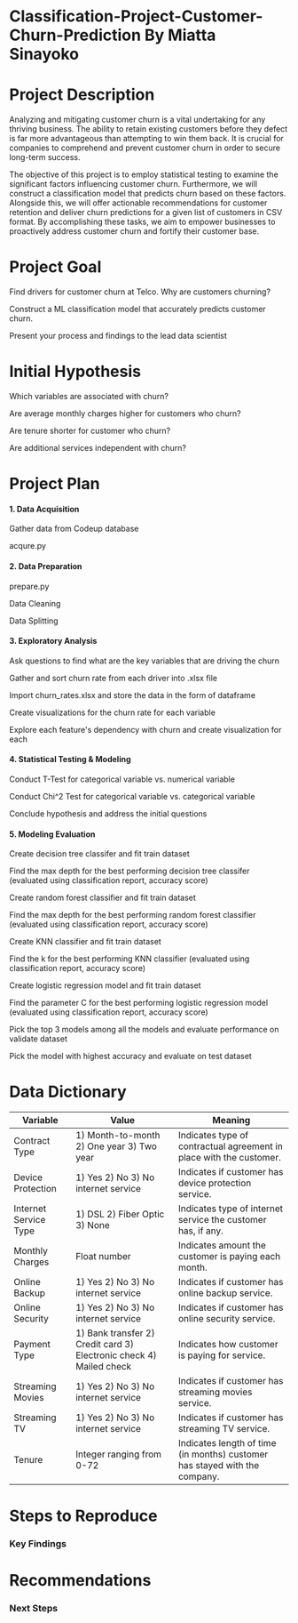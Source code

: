 # Classification-Project-Customer-Churn-Prediction By Miatta Sinayoko

# Project Description

 Analyzing and mitigating customer churn is a vital undertaking for any thriving business. The ability to retain existing customers before they defect is far more advantageous than attempting to win them back. It is crucial for companies to comprehend and prevent customer churn in order to secure long-term success.

The objective of this project is to employ statistical testing to examine the significant factors influencing customer churn. Furthermore, we will construct a classification model that predicts churn based on these factors. Alongside this, we will offer actionable recommendations for customer retention and deliver churn predictions for a given list of customers in CSV format. By accomplishing these tasks, we aim to empower businesses to proactively address customer churn and fortify their customer base.

# Project Goal
Find drivers for customer churn at Telco. Why are customers churning?

Construct a ML classification model that accurately predicts customer churn.

Present your process and findings to the lead data scientist



# Initial Hypothesis
Which variables are associated with churn?

Are average monthly charges higher for customers who churn?

Are tenure shorter for customer who churn?

Are additional services independent with churn?

# Project Plan 
#### 1. Data Acquisition

Gather data from Codeup database

acqure.py

#### 2. Data Preparation

prepare.py

Data Cleaning

Data Splitting

#### 3. Exploratory Analysis

Ask questions to find what are the key variables that are driving the churn

Gather and sort churn rate from each driver into .xlsx file

Import churn_rates.xlsx and store the data in the form of dataframe

Create visualizations for the churn rate for each variable

Explore each feature's dependency with churn and create visualization for each

#### 4. Statistical Testing & Modeling

Conduct T-Test for categorical variable vs. numerical variable

Conduct Chi^2 Test for categorical variable vs. categorical variable

Conclude hypothesis and address the initial questions

#### 5. Modeling Evaluation

Create decision tree classifer and fit train dataset

Find the max depth for the best performing decision tree classifer (evaluated using classification report, accuracy score)

Create random forest classifier and fit train dataset

Find the max depth for the best performing random forest classifier (evaluated using classification report, accuracy score)

Create KNN classifier and fit train dataset

Find the k for the best performing KNN classifier (evaluated using classification report, accuracy score)

Create logistic regression model and fit train dataset

Find the parameter C for the best performing logistic regression model (evaluated using classification report, accuracy score)

Pick the top 3 models among all the models and evaluate performance on validate dataset

Pick the model with highest accuracy and evaluate on test dataset


# Data Dictionary

| Variable | Value | Meaning |
|---|---|---|
| Contract Type | 1) Month-to-month 2) One year 3) Two year | Indicates type of contractual agreement in place with the customer. |
| Device Protection | 1) Yes 2) No 3) No internet service | Indicates if customer has device protection service. |
| Internet Service Type | 1) DSL 2) Fiber Optic 3) None | Indicates type of internet service the customer has, if any. |
| Monthly Charges | Float number | Indicates amount the customer is paying each month. |
| Online Backup | 1) Yes 2) No 3) No internet service | Indicates if customer has online backup service. |
| Online Security | 1) Yes 2) No 3) No internet service | Indicates if customer has online security service. |
| Payment Type | 1) Bank transfer 2) Credit card 3) Electronic check 4) Mailed check | Indicates how customer is paying for service. |
| Streaming Movies | 1) Yes 2) No 3) No internet service | Indicates if customer has streaming movies service. |
| Streaming TV | 1) Yes 2) No 3) No internet service | Indicates if customer has streaming TV service. |
| Tenure | Integer ranging from 0-72 | Indicates length of time (in months) customer has stayed with the company. |



# Steps to Reproduce
 
 
### Key Findings


# Recommendations


### Next Steps
